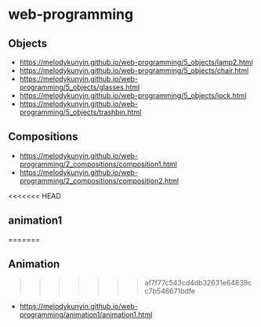 # web-programming

## Objects

* https://melodykunyin.github.io/web-programming/5_objects/lamp2.html
* https://melodykunyin.github.io/web-programming/5_objects/chair.html
* https://melodykunyin.github.io/web-programming/5_objects/glasses.html
* https://melodykunyin.github.io/web-programming/5_objects/lock.html
* https://melodykunyin.github.io/web-programming/5_objects/trashbin.html

## Compositions

* https://melodykunyin.github.io/web-programming/2_compositions/composition1.html
* https://melodykunyin.github.io/web-programming/2_compositions/composition2.html

<<<<<<< HEAD
## animation1
=======
## Animation
>>>>>>> af7f77c543cd4db32631e64839cc7b546671bdfe

* https://melodykunyin.github.io/web-programming/animation1/animation1.html
